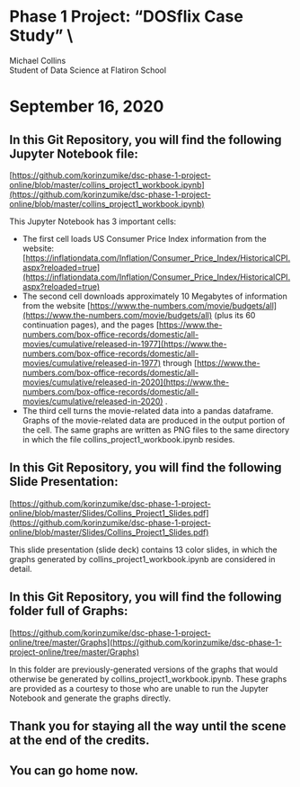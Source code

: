 # Phase 1 Project:  “DOSflix Case Study” \
Michael Collins \
Student of Data Science at Flatiron School


# September 16, 2020


## In this Git Repository, you will find the following Jupyter Notebook file:

[https://github.com/korinzumike/dsc-phase-1-project-online/blob/master/collins_project1_workbook.ipynb](https://github.com/korinzumike/dsc-phase-1-project-online/blob/master/collins_project1_workbook.ipynb)

This Jupyter Notebook has 3 important cells:



*   The first cell loads US Consumer Price Index information from the website: [https://inflationdata.com/Inflation/Consumer_Price_Index/HistoricalCPI.aspx?reloaded=true](https://inflationdata.com/Inflation/Consumer_Price_Index/HistoricalCPI.aspx?reloaded=true)
*   The second cell downloads approximately 10 Megabytes of information from the website [https://www.the-numbers.com/movie/budgets/all](https://www.the-numbers.com/movie/budgets/all) (plus its 60 continuation pages), and the pages [https://www.the-numbers.com/box-office-records/domestic/all-movies/cumulative/released-in-1977](https://www.the-numbers.com/box-office-records/domestic/all-movies/cumulative/released-in-1977) through [https://www.the-numbers.com/box-office-records/domestic/all-movies/cumulative/released-in-2020](https://www.the-numbers.com/box-office-records/domestic/all-movies/cumulative/released-in-2020) .
*   The third cell turns the movie-related data into a pandas dataframe.  Graphs of the movie-related data are produced in the output portion of the cell.  The same graphs are written as PNG files to the same directory in which the file collins_project1_workbook.ipynb resides.


## In this Git Repository, you will find the following Slide Presentation:

[https://github.com/korinzumike/dsc-phase-1-project-online/blob/master/Slides/Collins_Project1_Slides.pdf](https://github.com/korinzumike/dsc-phase-1-project-online/blob/master/Slides/Collins_Project1_Slides.pdf)

This slide presentation (slide deck) contains 13 color slides, in which the graphs generated by collins_project1_workbook.ipynb are considered in detail.


## In this Git Repository, you will find the following folder full of Graphs:

[https://github.com/korinzumike/dsc-phase-1-project-online/tree/master/Graphs](https://github.com/korinzumike/dsc-phase-1-project-online/tree/master/Graphs)

In this folder are previously-generated versions of the graphs that would otherwise be generated by collins_project1_workbook.ipynb.  These graphs are provided as a courtesy to those who are unable to run the Jupyter Notebook and generate the graphs directly.

## Thank you for staying all the way until the scene at the end of the credits.

## You can go home now.

